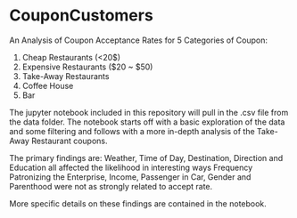 # CouponCustomers
An Analysis of Coupon Acceptance Rates for 5 Categories of Coupon:
1) Cheap Restaurants (<20$)
2) Expensive Restaurants ($20 ~ $50)
3) Take-Away Restaurants
4) Coffee House
5) Bar

The jupyter notebook included in this repository will pull in the .csv file from the data folder. The notebook starts off with a basic exploration of the data and some filtering and follows with a more in-depth analysis of the Take-Away Restaurant coupons.

The primary findings are:
Weather, Time of Day, Destination, Direction and Education all affected the likelihood in interesting ways
Frequency Patronizing the Enterprise, Income, Passenger in Car, Gender and Parenthood were not as strongly related to accept rate.

More specific details on these findings are contained in the notebook.
